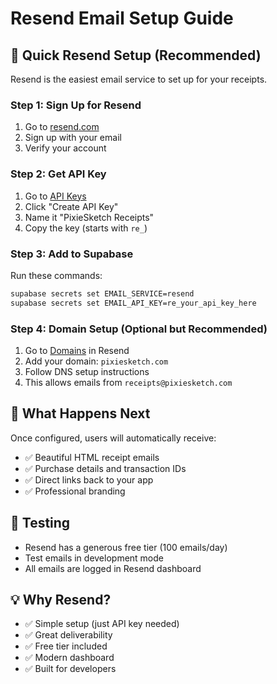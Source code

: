 # Resend Email Setup Guide

## 🚀 Quick Resend Setup (Recommended)

Resend is the easiest email service to set up for your receipts.

### Step 1: Sign Up for Resend
1. Go to [resend.com](https://resend.com)
2. Sign up with your email
3. Verify your account

### Step 2: Get API Key
1. Go to [API Keys](https://resend.com/api-keys)
2. Click "Create API Key"
3. Name it "PixieSketch Receipts"
4. Copy the key (starts with `re_`)

### Step 3: Add to Supabase
Run these commands:
```bash
supabase secrets set EMAIL_SERVICE=resend
supabase secrets set EMAIL_API_KEY=re_your_api_key_here
```

### Step 4: Domain Setup (Optional but Recommended)
1. Go to [Domains](https://resend.com/domains) in Resend
2. Add your domain: `pixiesketch.com`
3. Follow DNS setup instructions
4. This allows emails from `receipts@pixiesketch.com`

## 📧 What Happens Next

Once configured, users will automatically receive:
- ✅ Beautiful HTML receipt emails
- ✅ Purchase details and transaction IDs
- ✅ Direct links back to your app
- ✅ Professional branding

## 🧪 Testing
- Resend has a generous free tier (100 emails/day)
- Test emails in development mode
- All emails are logged in Resend dashboard

## 💡 Why Resend?
- ✅ Simple setup (just API key needed)
- ✅ Great deliverability
- ✅ Free tier included
- ✅ Modern dashboard
- ✅ Built for developers